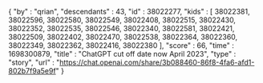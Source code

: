 {
  "by" : "qrian",
  "descendants" : 43,
  "id" : 38022277,
  "kids" : [ 38022381, 38022596, 38022580, 38022549, 38022408, 38022515, 38022430, 38022352, 38022535, 38022546, 38022340, 38022581, 38022421, 38022509, 38022402, 38022470, 38022538, 38022364, 38022360, 38022349, 38022362, 38022416, 38022380 ],
  "score" : 66,
  "time" : 1698300879,
  "title" : "ChatGPT cut off date now April 2023",
  "type" : "story",
  "url" : "https://chat.openai.com/share/3b088460-86f8-4fa6-afd1-802b7f9a5e9f"
}
